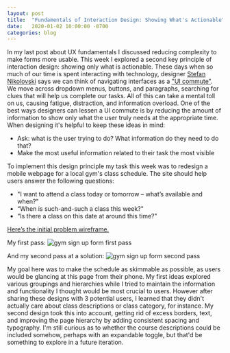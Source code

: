 ```yaml
---
layout: post
title:  "Fundamentals of Interaction Design: Showing What's Actionable"
date:   2020-01-02 10:00:00 -0700
categories: blog
---
```


In my last post about UX fundamentals I discussed reducing complexity to make forms more usable. This week I explored a second key principle of interaction design: showing only what is actionable. These days when so much of our time is spent interacting with technology, designer [Stefan Nikolovski](https://uxdesign.cc/@stefan_86044) says we can think of navigating interfaces as a ["UI commute"](https://uxdesign.cc/the-ui-commute-the-actual-reason-why-screens-are-burning-you-out-4634121305aa). We move across dropdown menus, buttons, and paragraphs, searching for clues that will help us complete our tasks. All of this can take a mental toll on us, causing fatigue, distraction, and information overload. One of the best ways designers can lessen a UI commute is by reducing the amount of information to show only what the user truly needs at the appropriate time. When designing it's helpful to keep these ideas in mind:

- Ask: what is the user trying to do? What information do they need to do that?
- Make the most useful information related to their task the most visible

To implement this design principle my task this week was to redesign a mobile webpage for a local gym's class schedule. The site should help users answer the following questions:

- "I want to attend a class today or tomorrow – what’s available and when?"
- “When is such-and-such a class this week?"
- “Is there a class on this date at around this time?"

[Here’s the initial problem wireframe.](https://sketch.cloud/s/m024g/a/en92oq)

My first pass:
<img src="../../../../img/gym-sign-up-first-pass.png" alt="gym sign up form first pass">

And my second pass at a solution:
<img src="../../../../img/gym-sign-up-second-pass.png" alt="gym sign up form second pass">

My goal here was to make the schedule as skimmable as possible, as users would be glancing at this page from their phone. My first ideas explored various groupings and hierarchies while I tried to maintain the information and functionality I thought would be most crucial to users. However after sharing these designs with 3 potential users, I learned that they didn't actually care about class descriptions or class category, for instance. My second design took this into account, getting rid of excess borders, text, and improving the page hierarchy by adding consistent spacing and typography. I'm still curious as to whether the course descriptions could be included somehow, perhaps with an expandable toggle, but that'd be something to explore in a future iteration.
